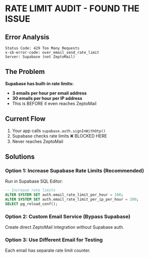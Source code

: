 # RATE LIMIT AUDIT - FOUND THE ISSUE

## Error Analysis
```
Status Code: 429 Too Many Requests
x-sb-error-code: over_email_send_rate_limit
Server: Supabase (not ZeptoMail)
```

## The Problem
**Supabase has built-in rate limits:**
- **3 emails per hour per email address**
- **30 emails per hour per IP address**
- This is BEFORE it even reaches ZeptoMail

## Current Flow
1. Your app calls `supabase.auth.signInWithOtp()`
2. Supabase checks rate limits ❌ BLOCKED HERE
3. Never reaches ZeptoMail

## Solutions

### Option 1: Increase Supabase Rate Limits (Recommended)
Run in Supabase SQL Editor:
```sql
-- Increase rate limits
ALTER SYSTEM SET auth.email_rate_limit_per_hour = 100;
ALTER SYSTEM SET auth.email_rate_limit_per_ip_per_hour = 200;
SELECT pg_reload_conf();
```

### Option 2: Custom Email Service (Bypass Supabase)
Create direct ZeptoMail integration without Supabase auth.

### Option 3: Use Different Email for Testing
Each email has separate rate limit counter.